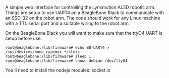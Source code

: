 
A simple web interface for controlling the Lynxmotion AL5D robotic
arm. Things are setup to use UART4 on a BeagleBone Black to
communicate with an SSC-32 on the robot arm. The code should work for
any Linux machine with a TTL serial port and a suitable wiring to the
robot arm.

On the BeagleBone Black you will want to make sure that the ttyO4 UART
is setup before use.

    root@beaglebone:/lib/firmware# echo BB-UART4 > /sys/devices/bone_capemgr.*/slots
    root@beaglebone:/lib/firmware# sleep 1
    root@beaglebone:/lib/firmware# chown debian /dev/ttyO4

You'll need to install the nodejs modules:
  socket.io 
